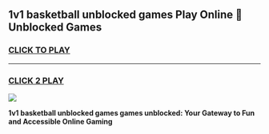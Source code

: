 
## 1v1 basketball unblocked games Play Online 👋 Unblocked Games
<h3>
<a href="https://premium.freeplayer.one?title=1v1_basketball_unblocked_games&ref=19F">CLICK TO PLAY</a></h3>
<hr>

<h3>
<a href="https://premium.freeplayer.one?title=1v1_basketball_unblocked_games&ref=19F">CLICK 2 PLAY</a>
  
</h3>

<a href="https://premium.freeplayer.one?title=1v1_basketball_unblocked_games&ref=19F"><img src="https://clearcache.store/games.png"></a>


**1v1 basketball unblocked games games unblocked: Your Gateway to Fun and Accessible Online Gaming**
